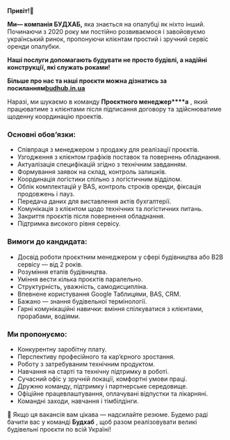 **Привіт!👋**

**Ми— компанія БУДХАБ,** яка знається на опалубці як ніхто інший. Починаючи з
2020 року ми постійно розвиваємося і завойовуємо український ринок, пропонуючи
клієнтам простий і зручний сервіс оренди опалубки.

**Наші послуги допомагають будувати не просто будівлі, а надійні конструкції,
які служать роками!**

**Більше про нас та наші проєкти можна дізнатись за
посиланням[budhub.in.ua](https://budhub.in.ua/)**

Наразі, ми шукаємо в команду **Проєктного менеджер****а** , який працюватиме з
клієнтами після підписання договору та здійснюватиме щоденну координацію
проектів.

### **Основні обов’язки:**

  * Співпраця з менеджером з продажу для реалізації проєктів.
  * Узгодження з клієнтом графіків поставок та повернень обладнання.
  * Актуалізація специфікацій згідно з технічним завданням.
  * Формування заявок на склад, контроль залишків.
  * Координація логістики спільно з логістичним відділом.
  * Облік комплектацій у BAS, контроль строків оренди, фіксація продовжень і пауз.
  * Передача даних для виставлення актів бухгалтерії.
  * Комунікація з клієнтом щодо технічних та логістичних питань.
  * Закриття проєктів після повернення обладнання.
  * Підтримка високого рівня сервісу.

### **Вимоги до кандидата:**

  * Досвід роботи проєктним менеджером у сфері будівництва або B2B сервісу — від 2 років.
  * Розуміння етапів будівництва.
  * Уміння вести кілька проєктів паралельно.
  * Структурність, уважність, самодисципліна.
  * Впевнене користування Google Таблицями, BAS, CRM.
  * Бажано — знання будівельної термінології.
  * Гарні комунікаційні навички: вміння спілкуватися з клієнтами, прорабами, водіями.

### **Ми пропонуємо:**

  * Конкурентну заробітну плату.
  * Перспективу професійного та кар’єрного зростання.
  * Роботу з затребуваним технічним продуктом.
  * Навчання на старті та технічну підтримку в роботі.
  * Сучасний офіс у зручній локації, комфортні умови праці.
  * Дружню команду, підтримку і партнерське середовище.
  * Офіційне працевлаштування, оплачувані відпустки та лікарняні.
  * Командні заходи, навчання і тімбілдінги.

📩 Якщо ця вакансія вам цікава — надсилайте резюме. Будемо раді бачити вас у
команді **Будхаб** , щоб разом реалізовувати великі будівельні проєкти по всій
Україні!